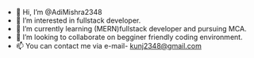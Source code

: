 - 👋 Hi, I’m @AdiMishra2348
- 👀 I’m interested in fullstack developer. 
- 🌱 I’m currently learning (MERN)fullstack developer and pursuing MCA. 
- 💞️ I’m looking to collaborate on begginer friendly coding environment. 
- 📫 You can contact me via e-mail- kunj2348@gmail.com

<!---
AdiMishra2348/AdiMishra2348 is a ✨ special ✨ repository because its `README.md` (this file) appears on your GitHub profile.
You can click the Preview link to take a look at your changes.
--->
